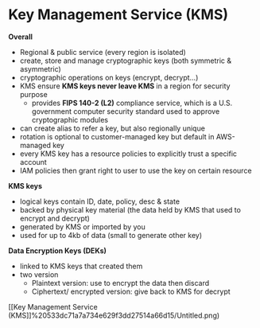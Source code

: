 # Key Management Service (KMS)

**Overall**

- Regional & public service (every region is isolated)
- create, store and manage cryptographic keys (both symmetric & asymmetric)
- cryptographic operations on keys (encrypt, decrypt…)
- KMS ensure **KMS keys never leave KMS** in a region for security purpose
    - provides **FIPS 140-2 (L2)** compliance service, which is a U.S. government computer security standard used to approve cryptographic modules
- can create alias to refer a key, but also regionally unique
- rotation is optional to customer-managed key but default in AWS-managed key
- every KMS key has a resource policies to explicitly trust a specific account
- IAM policies then grant right to user to use the key on certain resource

**KMS keys**

- logical keys contain ID, date, policy, desc & state
- backed by physical key material (the data held by KMS that used to encrypt and decrypt)
- generated by KMS or imported by you
- used for up to 4kb of data (small to generate other key)

**Data Encryption Keys (DEKs)**

- linked to KMS keys that created them
- two version
    - Plaintext version: use to encrypt the data then discard
    - Ciphertext/ encrypted version: give back to KMS for decrypt

[[Key Management Service (KMS]]%20533dc71a7a734e629f3dd27514a66d15/Untitled.png)
